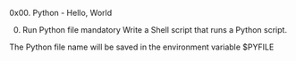 0x00. Python - Hello, World

0. Run Python file
mandatory
Write a Shell script that runs a Python script.

The Python file name will be saved in the environment variable $PYFILE


